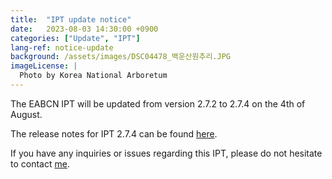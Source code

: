 ```yaml
---
title:  "IPT update notice"
date:   2023-08-03 14:30:00 +0900
categories: ["Update", "IPT"]
lang-ref: notice-update
background: /assets/images/DSC04478_백운산원추리.JPG
imageLicense: |
  Photo by Korea National Arboretum
---
```

The EABCN IPT will be updated from version 2.7.2 to 2.7.4 on the 4th of August.

The release notes for IPT 2.7.4 can be found [here](https://ipt.gbif.org/manual/en/ipt/latest/releases).

If you have any inquiries or issues regarding this IPT, please do not hesitate to contact [me](jaesc@korea.kr).
